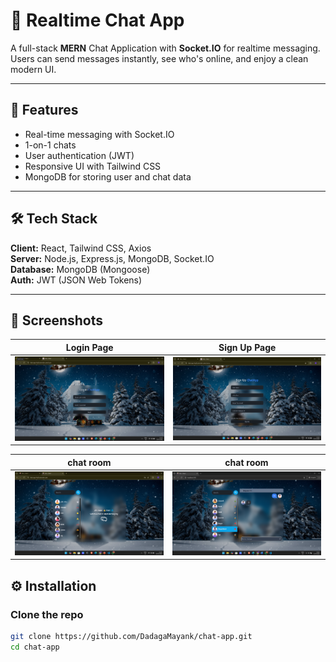 # 💬 Realtime Chat App

A full-stack **MERN** Chat Application with **Socket.IO** for realtime messaging. Users can send messages instantly, see who's online, and enjoy a clean modern UI.

---

## 🚀 Features

- Real-time messaging with Socket.IO
- 1-on-1 chats
- User authentication (JWT)
- Responsive UI with Tailwind CSS
- MongoDB for storing user and chat data

---

## 🛠️ Tech Stack

**Client:** React, Tailwind CSS, Axios  
**Server:** Node.js, Express.js, MongoDB, Socket.IO  
**Database:** MongoDB (Mongoose)  
**Auth:** JWT (JSON Web Tokens)

---

## 📸 Screenshots

| Login Page | Sign Up Page |
|------------|-----------|
| ![Login Screenshot](./screenshots/1.png) | ![ Screenshot](./screenshots/2.png) |

| chat room | chat room |
|------------|-----------|
| ![chat Screenshot](./screenshots/3.png) | ![chat Screenshot](./screenshots/4.png) |


## ⚙️ Installation

### Clone the repo

```bash
git clone https://github.com/DadagaMayank/chat-app.git
cd chat-app
